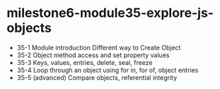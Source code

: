 # milestone6-module35-explore-js-objects

- 35-1 Module introduction Different way to Create Object
- 35-2 Object method access and set property values
- 35-3 Keys, values, entries, delete, seal, freeze
- 35-4 Loop through an object using for in, for of, object entries
- 35-5 (advanced) Compare objects, referential integrity
